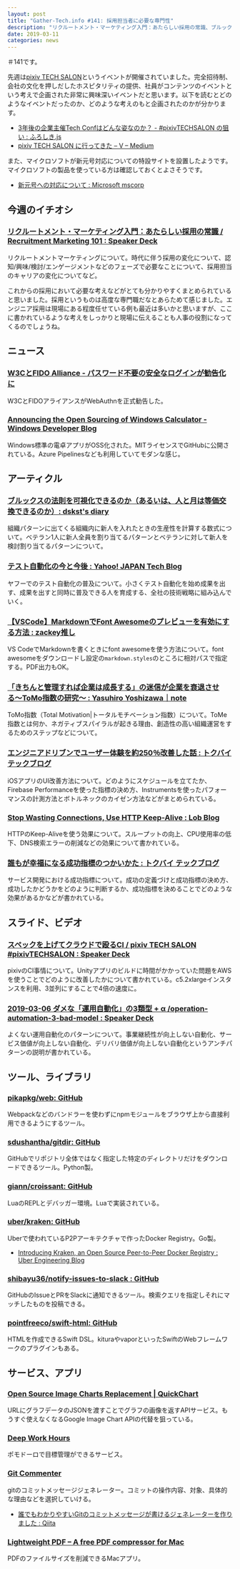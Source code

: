 ```yaml
---
layout: post
title: "Gather-Tech.info #141: 採用担当者に必要な専門性"
description: "リクルートメント・マーケティング入門：あたらしい採用の常識、ブルックスの法則を可視化できるのか（あるいは、人と月は等価交換できるのか）、テスト自動化の今と今後 など"
date: 2019-03-11
categories: news
---
```


＃141です。

先週は[pixiv TECH SALON](https://techsalon.pixiv.co.jp/)というイベントが開催されていました。完全招待制、会社の文化を押しだしたホスピタリティの提供、社員がコンテンツのイベントという考えで企画された非常に興味深いイベントだと思います。以下を読むとどのようなイベントだったのか、どのような考えのもと企画されたのかが分かります。

- [3年後の企業主催Tech Confはどんな姿なのか？ - #pixivTECHSALON の狙い : ふろしき.js](http://furoshiki.hatenadiary.jp/entry/2019/03/07/202156)
- [pixiv TECH SALON に行ってきた – V – Medium](https://medium.com/@voluntas/pixiv-tech-salon-%E3%81%AB%E8%A1%8C%E3%81%A3%E3%81%A6%E3%81%8D%E3%81%9F-323ce1ebb0fa)

また、マイクロソフトが新元号対応についての特設サイトを設置したようです。マイクロソフトの製品を使っている方は確認しておくとよさそうです。

- [新元号への対応について : Microsoft mscorp](https://www.microsoft.com/ja-jp/mscorp/newera/default.aspx)

## 今週のイチオシ

### [リクルートメント・マーケティング入門：あたらしい採用の常識 / Recruitment Marketing 101 : Speaker Deck](https://speakerdeck.com/wantedly/recruitment-marketing-101)

リクルートメントマーケティングについて。時代に伴う採用の変化について、認知/興味/検討/エンゲージメントなどのフェーズで必要なことについて、採用担当のキャリアの変化についてなど。

これからの採用において必要な考えなどがとても分かりやすくまとめられていると思いました。採用というものは高度な専門職だなとあらためて感じました。エンジニア採用は現場にある程度任せている例も最近は多いかと思いますが、ここに書かれているような考えをしっかりと現場に伝えることも人事の役割になってくるのでしょうね。

## ニュース

### [W3CとFIDO Alliance - パスワード不要の安全なログインが勧告化に](https://www.w3.org/2019/03/pressrelease-webauthn-rec.html)

W3CとFIDOアライアンスがWebAuthnを正式勧告した。

### [Announcing the Open Sourcing of Windows Calculator - Windows Developer Blog](https://blogs.windows.com/buildingapps/2019/03/06/announcing-the-open-sourcing-of-windows-calculator/)	

Windows標準の電卓アプリがOSS化された。MITライセンスでGitHubに公開されている。Azure Pipelinesなども利用していてモダンな感じ。

## アーティクル

### [ブルックスの法則を可視化できるのか（あるいは、人と月は等価交換できるのか）: dskst's diary](https://dskst9.hatenablog.com/entry/2019/03/02/190222)

組織パターンに出てくる組織内に新人を入れたときの生産性を計算する数式について。ベテラン1人に新人全員を割り当てるパターンとベテランに対して新人を検討割り当てるパターンについて。

### [テスト自動化の今と今後 : Yahoo! JAPAN Tech Blog](https://techblog.yahoo.co.jp/bb/testautomation-becomecommon/)

ヤフーでのテスト自動化の普及について。小さくテスト自動化を始め成果を出す、成果を出すと同時に普及できる人を育成する、全社の技術戦略に組み込んでいく。

### [【VSCode】MarkdownでFont Awesomeのプレビューを有効にする方法 : zackey推し](https://kic-yuuki.hatenablog.com/entry/2019/03/03/160127)

VS CodeでMarkdownを書くときにfont awesomeを使う方法について。font awesomeをダウンロードし設定の`markdown.styles`のところに相対パスで指定する。PDF出力もOK。

### [「きちんと管理すれば企業は成長する」の迷信が企業を衰退させる〜ToMo指数の研究〜 : Yasuhiro Yoshizawa｜note](https://note.mu/yasuyasu1976/n/n9cda73b08177)

ToMo指数（Total Motivation|トータルモチベーション指数）について。ToMe指数とは何か、ネガティブスパイラルが起きる理由、創造性の高い組織運営をするためのステップなどについて。

### [エンジニアドリブンでユーザー体験を約250％改善した話 : トクバイ テックブログ](https://techblog.tokubai.co.jp/entry/kaizen-ux-lead-by-engineer)

iOSアプリのUI改善方法について。どのようにスケジュールを立てたか、Firebase Performanceを使った指標の決め方、Instrumentsを使ったパフォーマンスの計測方法とボトルネックのカイゼン方法などがまとめられている。

### [Stop Wasting Connections, Use HTTP Keep-Alive : Lob Blog](https://lob.com/blog/use-http-keep-alive)

HTTPのKeep-Aliveを使う効果について。スループットの向上、CPU使用率の低下、DNS検索エラーの削減などの効果について書かれている。

### [誰もが幸福になる成功指標のつかいかた : トクバイ テックブログ](https://techblog.tokubai.co.jp/entry/2019/03/06/113000)

サービス開発における成功指標について。成功の定義づけと成功指標の決め方、成功したかどうかをどのように判断するか、成功指標を決めることでどのような効果があるかなどが書かれている。

## スライド、ビデオ

### [スペックを上げてクラウドで殴るCI / pixiv TECH SALON #pixivTECHSALON : Speaker Deck](https://speakerdeck.com/sue445/pixiv-tech-salon-number-pixivtechsalon)

pixivのCI事情について。Unityアプリのビルドに時間がかかっていた問題をAWSを使うことでどのように改善したかについて書かれている。c5.2xlargeインスタンスを利用、3並列にすることで4倍の速度に。

### [2019-03-06 ダメな「運用自動化」の3類型 + α /operation-automation-3-bad-model : Speaker Deck](https://speakerdeck.com/opelab/operation-automation-3-bad-model)

よくない運用自動化のパターンについて。事業継続性が向上しない自動化、サービス価値が向上しない自動化、デリバリ価値が向上しない自動化というアンチパターンの説明が書かれている。

## ツール、ライブラリ

### [pikapkg/web: GitHub](https://github.com/pikapkg/web)

Webpackなどのバンドラーを使わずにnpmモジュールをブラウザ上から直接利用できるようにするツール。

### [sdushantha/gitdir: GitHub](https://github.com/sdushantha/gitdir)

GitHubでリポジトリ全体ではなく指定した特定のディレクトリだけをダウンロードできるツール。Python製。

### [giann/croissant: GitHub](https://github.com/giann/croissant)

LuaのREPLとデバッガー環境。Luaで実装されている。

### [uber/kraken: GitHub](https://github.com/uber/kraken)

Uberで使われているP2Pアーキテクチャで作ったDocker Registry。Go製。

- [Introducing Kraken, an Open Source Peer-to-Peer Docker Registry : Uber Engineering Blog](https://eng.uber.com/introducing-kraken/)

### [shibayu36/notify-issues-to-slack : GitHub](https://github.com/shibayu36/notify-issues-to-slack)

GitHubのIssueとPRをSlackに通知できるツール。検索クエリを指定しそれにマッチしたものを投稿できる。

### [pointfreeco/swift-html: GitHub](https://github.com/pointfreeco/swift-html)

HTMLを作成できるSwift DSL。kituraやvaporといったSwiftのWebフレームワークのプラグインもある。

## サービス、アプリ

### [Open Source Image Charts Replacement | QuickChart](https://quickchart.io/)

URLにグラフデータのJSONを渡すことでグラフの画像を返すAPIサービス。もうすぐ使えなくなるGoogle Image Chart APIの代替を狙っている。

### [Deep Work Hours](https://pomodoro-80211.firebaseapp.com/#/)

ポモドーロで目標管理ができるサービス。

### [Git Commenter](http://git-commenter.com/)

gitのコミットメッセージジェネレーター。コミットの操作内容、対象、具体的な理由などを選択していける。

- [誰でもわかりやすいGitのコミットメッセージが書けるジェネレーターを作りました : Qiita](https://qiita.com/Akatsuki_py/items/eb9c62b6843fb74376cc)

### [Lightweight PDF – A free PDF compressor for Mac](https://lightweightpdf.com/)

PDFのファイルサイズを削減できるMacアプリ。
